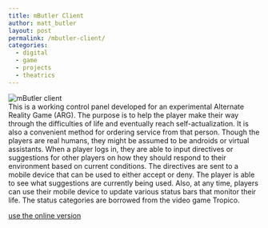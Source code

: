 ```yaml
---
title: mButler Client
author: matt_butler
layout: post
permalink: /mbutler-client/
categories:
  - digital
  - game
  - projects
  - theatrics
---
```

![mButler client][1]  
This is a working control panel developed for an experimental Alternate Reality Game (ARG). The purpose is to help the player make their way through the difficulties of life and eventually reach self-actualization. It is also a convenient method for ordering service from that person. Though the players are real humans, they might be assumed to be androids or virtual assistants. When a player logs in, they are able to input directives or suggestions for other players on how they should respond to their environment based on current conditions. The directives are sent to a mobile device that can be used to either accept or deny. The player is able to see what suggestions are currently being used. Also, at any time, players can use their mobile device to update various status bars that monitor their life. The status categories are borrowed from the video game Tropico.

[use the online version][2]

 [1]: http://www.mbutler.org/images/mbutler_client.gif
 [2]: http://www.mbutler.org/mbutler_client.htm